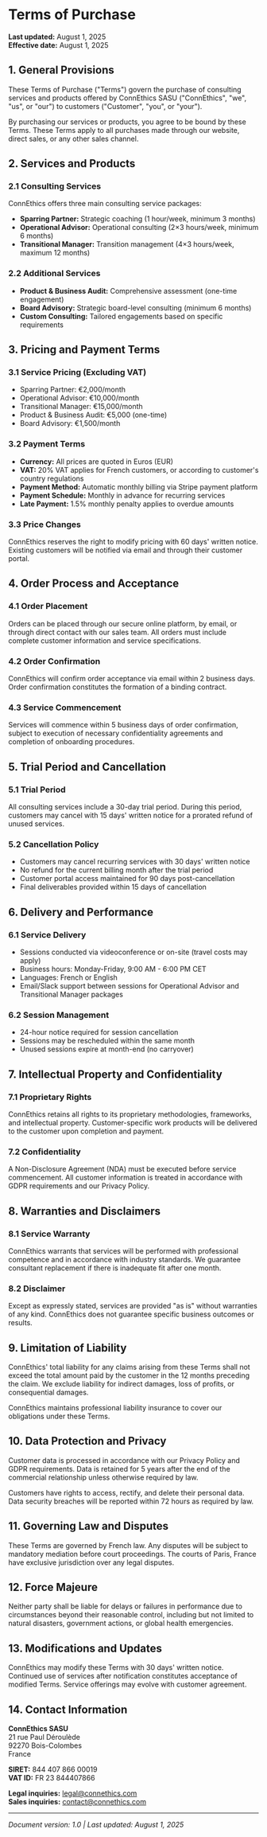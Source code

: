 # Terms of Purchase

**Last updated:** August 1, 2025  
**Effective date:** August 1, 2025

## 1. General Provisions

These Terms of Purchase ("Terms") govern the purchase of consulting services and products offered by ConnEthics SASU ("ConnEthics", "we", "us", or "our") to customers ("Customer", "you", or "your").

By purchasing our services or products, you agree to be bound by these Terms. These Terms apply to all purchases made through our website, direct sales, or any other sales channel.

## 2. Services and Products

### 2.1 Consulting Services

ConnEthics offers three main consulting service packages:

- **Sparring Partner:** Strategic coaching (1 hour/week, minimum 3 months)
- **Operational Advisor:** Operational consulting (2×3 hours/week, minimum 6 months)
- **Transitional Manager:** Transition management (4×3 hours/week, maximum 12 months)

### 2.2 Additional Services

- **Product & Business Audit:** Comprehensive assessment (one-time engagement)
- **Board Advisory:** Strategic board-level consulting (minimum 6 months)
- **Custom Consulting:** Tailored engagements based on specific requirements

## 3. Pricing and Payment Terms

### 3.1 Service Pricing (Excluding VAT)

- Sparring Partner: €2,000/month
- Operational Advisor: €10,000/month
- Transitional Manager: €15,000/month
- Product & Business Audit: €5,000 (one-time)
- Board Advisory: €1,500/month

### 3.2 Payment Terms

- **Currency:** All prices are quoted in Euros (EUR)
- **VAT:** 20% VAT applies for French customers, or according to customer's country regulations
- **Payment Method:** Automatic monthly billing via Stripe payment platform
- **Payment Schedule:** Monthly in advance for recurring services
- **Late Payment:** 1.5% monthly penalty applies to overdue amounts

### 3.3 Price Changes

ConnEthics reserves the right to modify pricing with 60 days' written notice. Existing customers will be notified via email and through their customer portal.

## 4. Order Process and Acceptance

### 4.1 Order Placement

Orders can be placed through our secure online platform, by email, or through direct contact with our sales team. All orders must include complete customer information and service specifications.

### 4.2 Order Confirmation

ConnEthics will confirm order acceptance via email within 2 business days. Order confirmation constitutes the formation of a binding contract.

### 4.3 Service Commencement

Services will commence within 5 business days of order confirmation, subject to execution of necessary confidentiality agreements and completion of onboarding procedures.

## 5. Trial Period and Cancellation

### 5.1 Trial Period

All consulting services include a 30-day trial period. During this period, customers may cancel with 15 days' written notice for a prorated refund of unused services.

### 5.2 Cancellation Policy

- Customers may cancel recurring services with 30 days' written notice
- No refund for the current billing month after the trial period
- Customer portal access maintained for 90 days post-cancellation
- Final deliverables provided within 15 days of cancellation

## 6. Delivery and Performance

### 6.1 Service Delivery

- Sessions conducted via videoconference or on-site (travel costs may apply)
- Business hours: Monday-Friday, 9:00 AM - 6:00 PM CET
- Languages: French or English
- Email/Slack support between sessions for Operational Advisor and Transitional Manager packages

### 6.2 Session Management

- 24-hour notice required for session cancellation
- Sessions may be rescheduled within the same month
- Unused sessions expire at month-end (no carryover)

## 7. Intellectual Property and Confidentiality

### 7.1 Proprietary Rights

ConnEthics retains all rights to its proprietary methodologies, frameworks, and intellectual property. Customer-specific work products will be delivered to the customer upon completion and payment.

### 7.2 Confidentiality

A Non-Disclosure Agreement (NDA) must be executed before service commencement. All customer information is treated in accordance with GDPR requirements and our Privacy Policy.

## 8. Warranties and Disclaimers

### 8.1 Service Warranty

ConnEthics warrants that services will be performed with professional competence and in accordance with industry standards. We guarantee consultant replacement if there is inadequate fit after one month.

### 8.2 Disclaimer

Except as expressly stated, services are provided "as is" without warranties of any kind. ConnEthics does not guarantee specific business outcomes or results.

## 9. Limitation of Liability

ConnEthics' total liability for any claims arising from these Terms shall not exceed the total amount paid by the customer in the 12 months preceding the claim. We exclude liability for indirect damages, loss of profits, or consequential damages.

ConnEthics maintains professional liability insurance to cover our obligations under these Terms.

## 10. Data Protection and Privacy

Customer data is processed in accordance with our Privacy Policy and GDPR requirements. Data is retained for 5 years after the end of the commercial relationship unless otherwise required by law.

Customers have rights to access, rectify, and delete their personal data. Data security breaches will be reported within 72 hours as required by law.

## 11. Governing Law and Disputes

These Terms are governed by French law. Any disputes will be subject to mandatory mediation before court proceedings. The courts of Paris, France have exclusive jurisdiction over any legal disputes.

## 12. Force Majeure

Neither party shall be liable for delays or failures in performance due to circumstances beyond their reasonable control, including but not limited to natural disasters, government actions, or global health emergencies.

## 13. Modifications and Updates

ConnEthics may modify these Terms with 30 days' written notice. Continued use of services after notification constitutes acceptance of modified Terms. Service offerings may evolve with customer agreement.

## 14. Contact Information

**ConnEthics SASU**  
21 rue Paul Déroulède  
92270 Bois-Colombes  
France

**SIRET:** 844 407 866 00019  
**VAT ID:** FR 23 844407866

**Legal inquiries:** legal@connethics.com  
**Sales inquiries:** contact@connethics.com

---

*Document version: 1.0 | Last updated: August 1, 2025*
